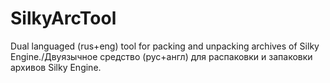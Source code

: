 # SilkyArcTool
Dual languaged (rus+eng) tool for packing and unpacking archives of Silky Engine./Двуязычное средство (рус+англ) для распаковки и запаковки архивов Silky Engine.

